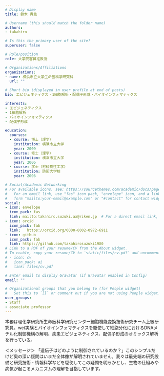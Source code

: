 ```yaml
---
# Display name
title: 鈴木 貴紘

# Username (this should match the folder name)
authors:
- takahiro

# Is this the primary user of the site?
superuser: false

# Role/position
role: 大学院客員准教授

# Organizations/Affiliations
organizations:
- name: 横浜市立大学生命医科学研究科
  url: ""

# Short bio (displayed in user profile at end of posts)
bio: エピジェネティクス・1細胞解析・配偶子形成・バイオインフォマティクス

interests:
- エピジェネティクス
- 1細胞解析
- バイオインフォマティクス
- 配偶子形成

education:
  courses:
  - course: 博士（理学）
    institution: 横浜市立大学
    year: 2009
  - course: 修士（理学）
    institution: 横浜市立大学
    year: 2006
  - course: 学士（材料物性工学）
    institution: 防衛大学校
    year: 2003

# Social/Academic Networking
# For available icons, see: https://sourcethemes.com/academic/docs/page-builder/#icons
#   For an email link, use "fas" icon pack, "envelope" icon, and a link in the
#   form "mailto:your-email@example.com" or "#contact" for contact widget.
social:
- icon: envelope
  icon_pack: fas
  link: mailto:takahiro.suzuki.aa@riken.jp  # For a direct email link, use "mailto:test@example.org".
- icon: orcid
  icon_pack: fab
  link:   https://orcid.org/0000-0002-0972-6911
- icon: github
  icon_pack: fab
  link: https://github.com/takahirosuzuki1980
# Link to a PDF of your resume/CV from the About widget.
# To enable, copy your resume/CV to `static/files/cv.pdf` and uncomment the lines below.
# - icon: cv
#   icon_pack: ai
#   link: files/cv.pdf

# Enter email to display Gravatar (if Gravatar enabled in Config)
email: ""

# Organizational groups that you belong to (for People widget)
#   Set this to `[]` or comment out if you are not using People widget.
user_groups:
- Staff
- associate professor
---
```


本務は理化学研究所生命医科学研究センター細胞機能変換技術研究チーム上級研究員。wet実験とバイオインフォマティクスを駆使して細胞分化におけるDNAメチル化制御機構の解明、疾患エピジェネティクス、配偶子形成のオミックス解析を行っている。

＜メッセージ＞
「遺伝子はどのように制御されているのか？」このシンプルだけど奥の深い疑問はいまだ全体像が解明されていません。我々は最先端の研究設備と研究技術・情報科学などを駆使してこの疑問を明らかとし、生物の仕組みや病気が起こるメカニズムの理解を目指しています。 
